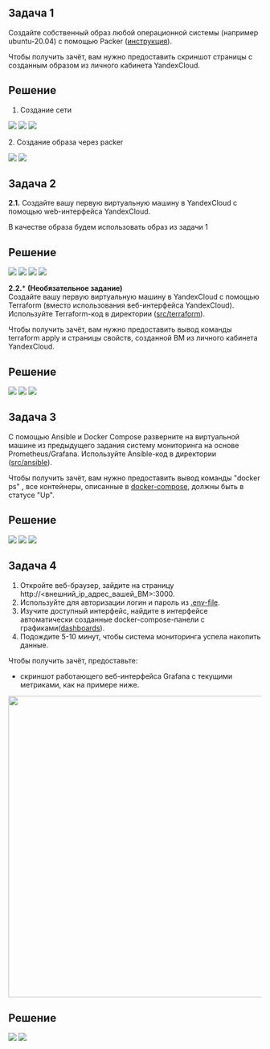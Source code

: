 ## Задача 1Создайте собственный образ любой операционной системы (например ubuntu-20.04) с помощью Packer ([инструкция](https://cloud.yandex.ru/docs/tutorials/infrastructure-management/packer-quickstart)).Чтобы получить зачёт, вам нужно предоставить скриншот страницы с созданным образом из личного кабинета YandexCloud.## Решение1. Создание сети<p>    <img src="./img/1.png">    <img src="./img/2.png">    <img src="./img/3.png"></p>2. Создание образа через packer<p>    <img src="./img/4.png">    <img src="./img/5.png"></p>## Задача 2**2.1.** Создайте вашу первую виртуальную машину в YandexCloud с помощью web-интерфейса YandexCloud.        В качестве образа будем использовать образ из задачи 1## Решение<p>    <img src="./img/6.png">    <img src="./img/7.png">    <img src="./img/8.png">    <img src="./img/9.png"></p>**2.2.*** **(Необязательное задание)**      Создайте вашу первую виртуальную машину в YandexCloud с помощью Terraform (вместо использования веб-интерфейса YandexCloud).Используйте Terraform-код в директории ([src/terraform](https://github.com/netology-group/virt-homeworks/tree/virt-11/05-virt-04-docker-compose/src/terraform)).Чтобы получить зачёт, вам нужно предоставить вывод команды terraform apply и страницы свойств, созданной ВМ из личного кабинета YandexCloud.## Решение<p>    <img src="./img/10.png">    <img src="./img/11.png">    <img src="./img/12.png"></p>## Задача 3С помощью Ansible и Docker Compose разверните на виртуальной машине из предыдущего задания систему мониторинга на основе Prometheus/Grafana.Используйте Ansible-код в директории ([src/ansible](https://github.com/netology-group/virt-homeworks/tree/virt-11/05-virt-04-docker-compose/src/ansible)).Чтобы получить зачёт, вам нужно предоставить вывод команды "docker ps" , все контейнеры, описанные в [docker-compose](https://github.com/netology-group/virt-homeworks/blob/virt-11/05-virt-04-docker-compose/src/ansible/stack/docker-compose.yaml),  должны быть в статусе "Up".## Решение<p>    <img src="./img/13.png">    <img src="./img/14.png">    <img src="./img/15.png"></p>## Задача 41. Откройте веб-браузер, зайдите на страницу http://<внешний_ip_адрес_вашей_ВМ>:3000.2. Используйте для авторизации логин и пароль из [.env-file](https://github.com/netology-group/virt-homeworks/blob/virt-11/05-virt-04-docker-compose/src/ansible/stack/.env).3. Изучите доступный интерфейс, найдите в интерфейсе автоматически созданные docker-compose-панели с графиками([dashboards](https://grafana.com/docs/grafana/latest/dashboards/use-dashboards/)).4. Подождите 5-10 минут, чтобы система мониторинга успела накопить данные.Чтобы получить зачёт, предоставьте: - скриншот работающего веб-интерфейса Grafana с текущими метриками, как на примере ниже.<p align="center">  <img width="1200" height="600" src="./assets/yc_02.png"></p>## Решение<p>    <img src="./img/16.png">    <img src="./img/17.png"></p>